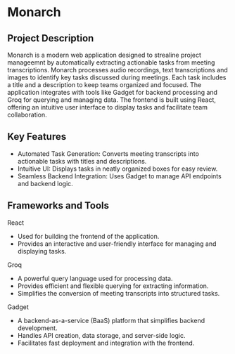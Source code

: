 # Monarch
## Project Description 
Monarch is a modern web application designed to strealine project manageemnt by automatically extracting actionable tasks from meeting transcriptions. Monarch processes audio recordings, text transcriptions and images to identify key tasks discussed during meetings. Each task includes a title and a description to keep teams organized and focused. The application integrates with tools like Gadget for backend processing and Groq for querying and managing data. The frontend is built using React, offering an intuitive user interface to display tasks and facilitate team collaboration.

## Key Features
- Automated Task Generation: Converts meeting transcripts into actionable tasks with titles and descriptions.
- Intuitive UI: Displays tasks in neatly organized boxes for easy review.
- Seamless Backend Integration: Uses Gadget to manage API endpoints and backend logic.

## Frameworks and Tools
React
-   Used for building the frontend of the application.
-   Provides an interactive and user-friendly interface for managing and displaying tasks.

Groq
- A powerful query language used for processing data.
- Provides efficient and flexible querying for extracting information.
- Simplifies the conversion of meeting transcripts into structured tasks.
  
Gadget
- A backend-as-a-service (BaaS) platform that simplifies backend development.
- Handles API creation, data storage, and server-side logic.
- Facilitates fast deployment and integration with the frontend.
